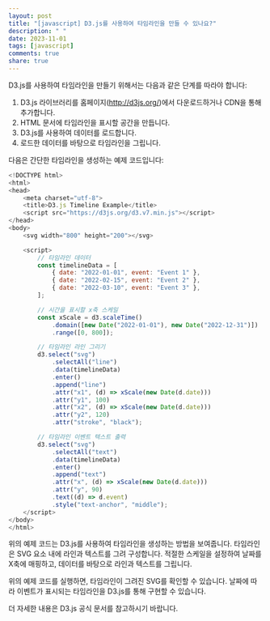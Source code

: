 ```yaml
---
layout: post
title: "[javascript] D3.js를 사용하여 타임라인을 만들 수 있나요?"
description: " "
date: 2023-11-01
tags: [javascript]
comments: true
share: true
---
```


D3.js를 사용하여 타임라인을 만들기 위해서는 다음과 같은 단계를 따라야 합니다:

1. D3.js 라이브러리를 홈페이지(http://d3js.org/)에서 다운로드하거나 CDN을 통해 추가합니다.
2. HTML 문서에 타임라인을 표시할 공간을 만듭니다.
3. D3.js를 사용하여 데이터를 로드합니다.
4. 로드한 데이터를 바탕으로 타임라인을 그립니다.

다음은 간단한 타임라인을 생성하는 예제 코드입니다:

```javascript
<!DOCTYPE html>
<html>
<head>
    <meta charset="utf-8">
    <title>D3.js Timeline Example</title>
    <script src="https://d3js.org/d3.v7.min.js"></script>
</head>
<body>
    <svg width="800" height="200"></svg>

    <script>
        // 타임라인 데이터
        const timelineData = [
            { date: "2022-01-01", event: "Event 1" },
            { date: "2022-02-15", event: "Event 2" },
            { date: "2022-03-10", event: "Event 3" },
        ];

        // 시간을 표시할 x축 스케일
        const xScale = d3.scaleTime()
            .domain([new Date("2022-01-01"), new Date("2022-12-31")])
            .range([0, 800]);

        // 타임라인 라인 그리기
        d3.select("svg")
            .selectAll("line")
            .data(timelineData)
            .enter()
            .append("line")
            .attr("x1", (d) => xScale(new Date(d.date)))
            .attr("y1", 100)
            .attr("x2", (d) => xScale(new Date(d.date)))
            .attr("y2", 120)
            .attr("stroke", "black");

        // 타임라인 이벤트 텍스트 출력
        d3.select("svg")
            .selectAll("text")
            .data(timelineData)
            .enter()
            .append("text")
            .attr("x", (d) => xScale(new Date(d.date)))
            .attr("y", 90)
            .text((d) => d.event)
            .style("text-anchor", "middle");
    </script>
</body>
</html>
```

위의 예제 코드는 D3.js를 사용하여 타임라인을 생성하는 방법을 보여줍니다. 타임라인은 SVG 요소 내에 라인과 텍스트를 그려 구성합니다. 적절한 스케일을 설정하여 날짜를 X축에 매핑하고, 데이터를 바탕으로 라인과 텍스트를 그립니다.

위의 예제 코드를 실행하면, 타임라인이 그려진 SVG를 확인할 수 있습니다. 날짜에 따라 이벤트가 표시되는 타임라인을 D3.js를 통해 구현할 수 있습니다.

더 자세한 내용은 D3.js 공식 문서를 참고하시기 바랍니다.